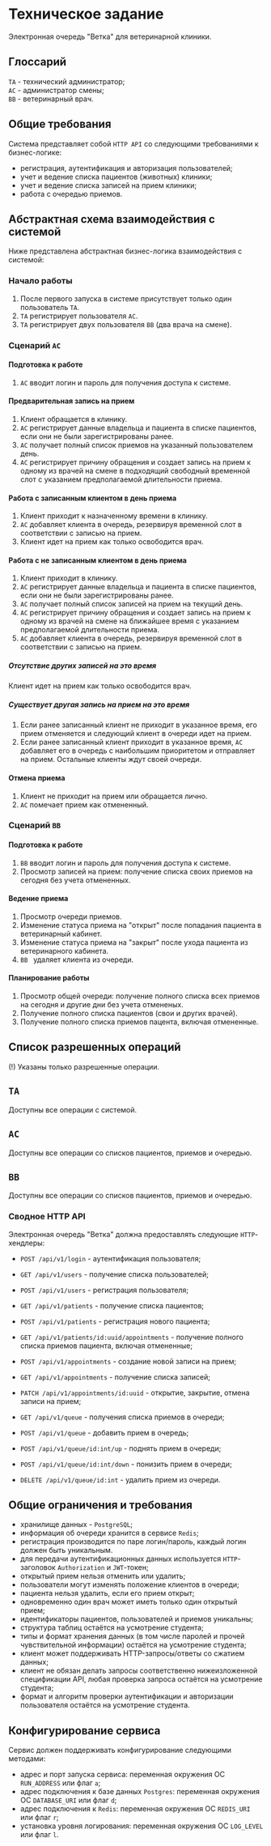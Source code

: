 # Техническое задание
Электронная очередь "Ветка" для ветеринарной клиники.

## Глоссарий
`ТА` - технический администратор;  
`АС` - администратор смены;  
`ВВ` - ветеринарный врач.  

## Общие требования
Система представляет собой `HTTP API` со следующими требованиями к бизнес-логике:
- регистрация, аутентификация и авторизация пользователей;
- учет и ведение списка пациентов (животных) клиники;
- учет и ведение списка записей на прием клиники;
- работа с очередью приемов.

## Абстрактная схема взаимодействия с системой
Ниже представлена абстрактная бизнес-логика взаимодействия с системой:

### Начало работы
1. После первого запуска в системе присутствует только один пользователь `ТА`.
2. `ТА` регистрирует пользователя `АС`.
3. `ТА` регистрирует двух пользователя `ВВ` (два врача на смене).

### Сценарий `АС`
#### Подготовка к работе
1. `АС` вводит логин и пароль для получения доступа к системе.

#### Предварительная запись на прием
1. Клиент обращается в клинику.
2. `АС` регистрирует данные владельца и пациента в списке пациентов, если они не были зарегистрированы ранее.
3. `АС` получает полный список приемов на указанный пользователем день.
4. `АС` регистрирует причину обращения и создает запись на прием к одному из врачей на смене в подходящий свободный временной слот c указанием предполагаемой длительности приема.

#### Работа с записанным клиентом в день приема
1. Клиент приходит к назначенному времени в клинику.
2. `АС` добавляет клиента в очередь, резервируя временной слот в соответствии с записью на прием.
3. Клиент идет на прием как только освободится врач.

#### Работа с не записанным клиентом в день приема
1. Клиент приходит в клинику.
2. `АС` регистрирует данные владельца и пациента в списке пациентов, если они не были зарегистрированы ранее.
3. `АС` получает полный список записей на прием на текущий день.
4. `АС` регистрирует причину обращения и создает запись на прием к одному из врачей на смене на ближайшее время c указанием предполагаемой длительности приема.
5. `АС` добавляет клиента в очередь, резервируя временной слот в соответствии с записью на прием.

##### Отсутствие других записей на это время
Клиент идет на прием как только освободится врач.

##### Существует другая запись на прием на это время
1. Если ранее записанный клиент не приходит в указанное время, его прием отменяется и следующий клиент в очереди идет на прием.
2. Если ранее записанный клиент приходит в указанное время, `AC` добавляет его в очередь с наибольшим приоритетом и отправляет на прием. Остальные клиенты ждут своей очереди.

#### Отмена приема
1. Клиент не приходит на прием или обращается лично.
2. `АС` помечает прием как отмененный.

### Сценарий `ВВ`
#### Подготовка к работе
1. `ВВ` вводит логин и пароль для получения доступа к системе.
2. Просмотр записей на прием: получение списка своих приемов на сегодня без учета отмененных.

#### Ведение приема
1. Просмотр очереди приемов.
2. Изменение статуса приема на "открыт" после попадания пациента в ветеринарный кабинет.
3. Изменение статуса приема на "закрыт" после ухода пациента из ветеринарного кабинета.
4. `ВВ ` удаляет клиента из очереди.

#### Планирование работы
1. Просмотр общей очереди: получение полного списка всех приемов на сегодня и другие дни без учета отмененых.
2. Получение полного списка пациентов (свои и других врачей).
3. Получение полного списка приемов пацента, включая отмененные.

## Список разрешенных операций
(!) Указаны только разрешенные операции.

## `ТА`
Доступны все операции с системой.

## `АС`
Доступны все операции со списков пациентов, приемов и очередью.

## `ВВ`
Доступны все операции со списков пациентов, приемов и очередью.

### Сводное HTTP API
Электронная очередь "Ветка" должна предоставлять следующие `HTTP`-хендлеры:
- `POST /api/v1/login` - аутентификация пользователя;
- `GET /api/v1/users` - получение списка пользователей;
- `POST /api/v1/users` - регистрация пользователя;

- `GET /api/v1/patients` - получение списка пациентов;
- `POST /api/v1/patients` - регистрация нового пациента;
- `GET /api/v1/patients/id:uuid/appointments` - получение полного списка приемов пациента, включая отмененные;

- `POST /api/v1/appointments` - создание новой записи на прием;
- `GET /api/v1/appointments` - получение списка записей;
- `PATCH /api/v1/appointments/id:uuid` - открытие, закрытие, отмена записи на прием;

- `GET /api/v1/queue` - получения списка приемов в очереди;
- `POST /api/v1/queue` - добавить прием в очередь;
- `POST /api/v1/queue/id:int/up` - поднять прием в очереди;
- `POST /api/v1/queue/id:int/down` - понизить прием в очереди;
- `DELETE /api/v1/queue/id:int` - удалить прием из очереди.

## Общие ограничения и требования
- хранилище данных - `PostgreSQL`;
- информация об очереди хранится в сервисе `Redis`;
- регистрация производится по паре логин/пароль, каждый логин должен быть уникальным.
- для передачи аутентификационных данных используется `HTTP`-заголовок `Authorization` и `JWT`-токен;
- открытый прием нельзя отменить или удалить;
- пользователи могут изменять положение клиентов в очереди;
- пациента нельзя удалить, если его прием открыт;
- одновременно один врач может иметь только один открытый прием;
- идентификаторы пациентов, пользователей и приемов уникальны;
- структура таблиц остаётся на усмотрение студента;
- типы и формат хранения данных (в том числе паролей и прочей чувствительной информации) остаётся на усмотрение студента;
- клиент может поддерживать HTTP-запросы/ответы со сжатием данных;
- клиент не обязан делать запросы соответственно нижеизложенной спецификации API, любая проверка запроса остаётся на усмотрение студента;
- формат и алгоритм проверки аутентификации и авторизации пользователя остаётся на усмотрение студента.

## Конфигурирование сервиса
Сервис должен поддерживать конфигурирование следующими методами:
- адрес и порт запуска сервиса: переменная окружения ОС `RUN_ADDRESS` или флаг `a`;
- адрес подключения к базе данных `Postgres`: переменная окружения ОС `DATABASE_URI` или флаг `d`;
- адрес подключения к `Redis`: переменная окружения ОС `REDIS_URI` или флаг `r`;
- установка уровня логирования: переменная окружения ОС `LOG_LEVEL` или флаг `l`.
